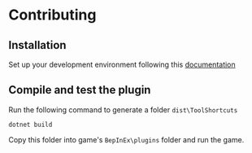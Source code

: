 # Contributing

## Installation

Set up your development environment following this [documentation](https://docs.bepinex.dev/articles/dev_guide/plugin_tutorial/1_setup.html)

## Compile and test the plugin

Run the following command to generate a folder `dist\ToolShortcuts`
```
dotnet build
```

Copy this folder into game's `BepInEx\plugins` folder and run the game.

